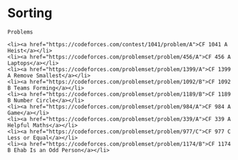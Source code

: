 # Sorting



`Problems`

    <li><a href="https://codeforces.com/contest/1041/problem/A">CF 1041 A Heist</a></li>
    <li><a href="https://codeforces.com/problemset/problem/456/A">CF 456 A Laptops</a></li>
    <li><a href="https://codeforces.com/problemset/problem/1399/A">CF 1399 A Remove Smallest</a></li>
    <li><a href="https://codeforces.com/problemset/problem/1092/B">CF 1092 B Teams Forming</a></li>
    <li><a href="https://codeforces.com/problemset/problem/1189/B">CF 1189 B Number Circle</a></li>
    <li><a href="https://codeforces.com/problemset/problem/984/A">CF 984 A Game</a></li>
    <li><a href="https://codeforces.com/problemset/problem/339/A">CF 339 A Helpful Maths</a></li>
    <li><a href="https://codeforces.com/problemset/problem/977/C">CF 977 C Less or Equal</a></li>
    <li><a href="https://codeforces.com/problemset/problem/1174/B">CF 1174 B Ehab Is an Odd Person</a></li>


